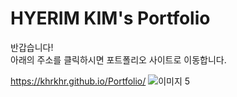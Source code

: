# HYERIM KIM's Portfolio




반갑습니다! </br>
아래의 주소를 클릭하시면 포트폴리오 사이트로 이동합니다.


https://khrkhr.github.io/Portfolio/
![이미지 5](https://user-images.githubusercontent.com/97592294/153395412-2744c2dd-03ac-41da-b47b-54f845be5a1b.png)
